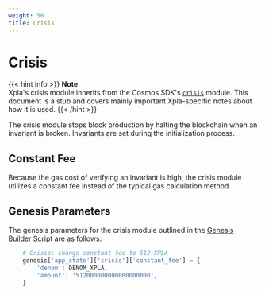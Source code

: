 ```yaml
---
weight: 50
title: Crisis
---
```


# Crisis

{{< hint info >}}
**Note**  
Xpla's crisis module inherits from the Cosmos SDK's [`crisis`](https://docs.cosmos.network/master/modules/crisis/) module. This document is a stub and covers mainly important Xpla-specific notes about how it is used.
{{< /hint >}}

The crisis module stops block production by halting the blockchain when an invariant is broken. Invariants are set during the initialization process.

## Constant Fee

Because the gas cost of verifying an invariant is high, the crisis module utilizes a constant fee instead of the typical gas calculation method. 

## Genesis Parameters

The genesis parameters for the crisis module outlined in the [Genesis Builder Script](https://github.com/xpladev/genesis-tools/blob/main/src/genesis_builder.py#L141) are as follows:

```py
    # Crisis: change constant fee to 512 XPLA
    genesis['app_state']['crisis']['constant_fee'] = {
        'denom': DENOM_XPLA,
        'amount': '512000000000000000000',
    }
```
